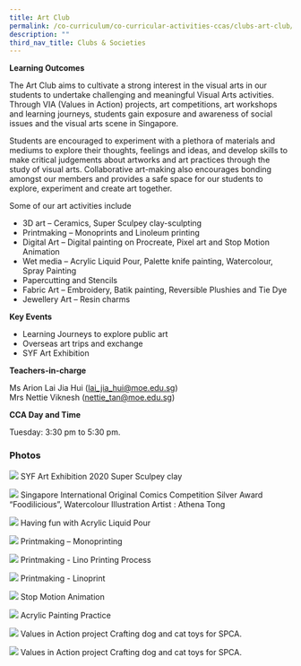 ```yaml
---
title: Art Club
permalink: /co-curriculum/co-curricular-activities-ccas/clubs-art-club/
description: ""
third_nav_title: Clubs & Societies
---
```



**Learning Outcomes**

The Art Club aims to cultivate a strong interest in the visual arts in our students to undertake challenging and meaningful Visual Arts activities. Through VIA (Values in Action) projects, art competitions, art workshops and learning journeys, students gain exposure and awareness of social issues and the visual arts scene in Singapore. 

Students are encouraged to experiment with a plethora of materials and mediums to explore their thoughts, feelings and ideas, and develop skills to make critical judgements about artworks and art practices through the study of visual arts. Collaborative art-making also encourages bonding amongst our members and provides a safe space for our students to explore, experiment and create art together. 

Some of our art activities include

*   3D art – Ceramics, Super Sculpey clay-sculpting
*   Printmaking – Monoprints and Linoleum printing
*   Digital Art – Digital painting on Procreate, Pixel art and Stop Motion Animation
*   Wet media – Acrylic Liquid Pour, Palette knife painting, Watercolour, Spray Painting
*   Papercutting and Stencils
*   Fabric Art – Embroidery, Batik painting, Reversible Plushies and Tie Dye
*   Jewellery Art – Resin charms

**Key Events**

*   Learning Journeys to explore public art
*   Overseas art trips and exchange
*   SYF Art Exhibition  
    

**Teachers-in-charge**

Ms Arion Lai Jia Hui ([lai\_jia\_hui@moe.edu.sg](mailto:lai_jia_hui@moe.edu.sg))  
Mrs Nettie Viknesh ([nettie\_tan@moe.edu.sg](mailto:nettie_tan@moe.edu.sg))

**CCA Day and Time**

Tuesday: 3:30 pm to 5:30 pm.

### Photos

![](/images/Photo-1-SYF-Art-exhibition-2020-sculpey-clay-scaled.jpg)
SYF Art Exhibition 2020 Super Sculpey clay

![](/images/Photo-2-SGIOCC-Silver-Award-Athena-Tong-scaled.jpeg)
Singapore International Original Comics Competition Silver Award “Foodilicious”, Watercolour Illustration Artist : Athena Tong

![](/images/Photo-3-Acrylic-Liquid-Pour-scaled.jpeg)
Having fun with Acrylic Liquid Pour

![](/images/Photo-4-Printmaking-Monoprint-scaled.jpg)
Printmaking – Monoprinting

![](/images/Photo-5-Printmaking-Lino-Printing-Process-scaled.jpg)
Printmaking - Lino Printing Process

![](/images/Photo-6-Printmaking-Linoprint-scaled.jpg)
Printmaking - Linoprint

![](/images/Photo-7-Stop-Motion-Animation-art-club.jpg)
Stop Motion Animation

![](/images/Photo-8-Acrylic-Painting-Practice.jpg)
Acrylic Painting Practice

![](/images/Photo-9-VIA-with-SPCA-scaled.jpg)
Values in Action project Crafting dog and cat toys for SPCA.

![](/images/Photo-10-Pixel-Art-GIFs-using-phone-apps.gif)
Values in Action project Crafting dog and cat toys for SPCA.
